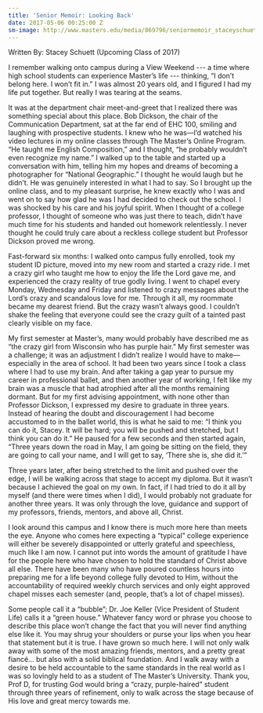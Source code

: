 ```yaml
---
title: 'Senior Memoir: Looking Back'
date: 2017-05-06 00:25:00 Z
sm-image: http://www.masters.edu/media/869796/seniormemoir_staceyschuett.jpg
---
```


Written By: Stacey Schuett (Upcoming Class of 2017)

I remember walking onto campus during a View Weekend --- a time where high school students can experience Master’s life --- thinking, “I don’t belong here. I won’t fit in.” I was almost 20 years old, and I figured I had my life put together. But really I was tearing at the seams.

It was at the department chair meet-and-greet that I realized there was something special about this place. Bob Dickson, the chair of the Communication Department, sat at the far end of EHC 100, smiling and laughing with prospective students. I knew who he was—I’d watched his video lectures in my online classes through The Master’s Online Program. “He taught me English Composition,” and I thought, “he probably wouldn’t even recognize my name.” I walked up to the table and started up a conversation with him, telling him my hopes and dreams of becoming a photographer for “National Geographic.” I thought he would laugh but he didn’t. He was genuinely interested in what I had to say. So I brought up the online class, and to my pleasant surprise, he knew exactly who I was and went on to say how glad he was I had decided to check out the school. I was shocked by his care and his joyful spirit. When I thought of a college professor, I thought of someone who was just there to teach, didn’t have much time for his students and handed out homework relentlessly. I never thought he could truly care about a reckless college student but Professor Dickson proved me wrong.

Fast-forward six months: I walked onto campus fully enrolled, took my student ID picture, moved into my new room and started a crazy ride. I met a crazy girl who taught me how to enjoy the life the Lord gave me, and experienced the crazy reality of true godly living. I went to chapel every Monday, Wednesday and Friday and listened to crazy messages about the Lord’s crazy and scandalous love for me. Through it all, my roommate became my dearest friend. But the crazy wasn’t always good. I couldn’t shake the feeling that everyone could see the crazy guilt of a tainted past clearly visible on my face.

My first semester at Master’s, many would probably have described me as “the crazy girl from Wisconsin who has purple hair.” My first semester was a challenge; it was an adjustment I didn’t realize I would have to make––especially in the area of school. It had been two years since I took a class where I had to use my brain. And after taking a gap year to pursue my career in professional ballet, and then another year of working, I felt like my brain was a muscle that had atrophied after all the months remaining dormant. But for my first advising appointment, with none other than Professor Dickson, I expressed my desire to graduate in three years. Instead of hearing the doubt and discouragement I had become accustomed to in the ballet world, this is what he said to me: “I think you can do it, Stacey. It will be hard; you will be pushed and stretched, but I think you can do it.” He paused for a few seconds and then started again, “Three years down the road in May, I am going be sitting on the field, they are going to call your name, and I will get to say, ‘There she is, she did it.’”

Three years later, after being stretched to the limit and pushed over the edge, I will be walking across that stage to accept my diploma. But it wasn’t because I achieved the goal on my own. In fact, if I had tried to do it all by myself (and there were times when I did), I would probably not graduate for another three years. It was only through the love, guidance and support of my professors, friends, mentors, and above all, Christ.

I look around this campus and I know there is much more here than meets the eye. Anyone who comes here expecting a “typical” college experience will either be severely disappointed or utterly grateful and speechless, much like I am now. I cannot put into words the amount of gratitude I have for the people here who have chosen to hold the standard of Christ above all else. There have been many who have poured countless hours into preparing me for a life beyond college fully devoted to Him, without the accountability of required weekly church services and only eight approved chapel misses each semester (and, people, that’s a lot of chapel misses).

Some people call it a “bubble”; Dr. Joe Keller (Vice President of Student Life) calls it a “green house.” Whatever fancy word or phrase you choose to describe this place won’t change the fact that you will never find anything else like it. You may shrug your shoulders or purse your lips when you hear that statement but it is true. I have grown so much here. I will not only walk away with some of the most amazing friends, mentors, and a pretty great fiancé… but also with a solid biblical foundation. And I walk away with a desire to be held accountable to the same standards in the real world as I was so lovingly held to as a student of The Master’s University. Thank you, Prof D, for trusting God would bring a “crazy, purple-haired” student through three years of refinement, only to walk across the stage because of His love and great mercy towards me.
